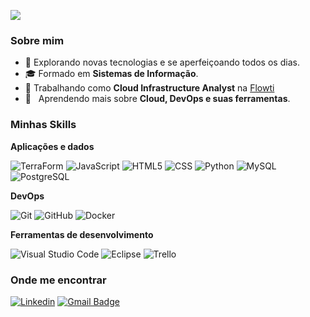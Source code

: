 ![](https://komarev.com/ghpvc/?username=britoeder&color=006bed)

<h3>Sobre mim</h3>

- 🤔 Explorando novas tecnologias e se aperfeiçoando todos os dias.
- 🎓 Formado em **Sistemas de Informação**.
- 💼 Trabalhando como **Cloud Infrastructure Analyst** na <a href="[https://www.plss.com.br/](https://flowti.com.br/)">Flowti</a>
- 🌱 &nbsp; Aprendendo mais sobre **Cloud, DevOps e suas ferramentas**.

<h3>Minhas Skills</h3>

**Aplicações e dados**

![TerraForm](https://img.shields.io/badge/-TerraForm-333333?style=flat&logo=Terraform) ![JavaScript](https://img.shields.io/badge/-JavaScript-333333?style=flat&logo=javascript) ![HTML5](https://img.shields.io/badge/-HTML5-333333?style=flat&logo=HTML5) ![CSS](https://img.shields.io/badge/-CSS-333333?style=flat&logo=CSS3&logoColor=1572B6) ![Python](https://img.shields.io/badge/-Python-333333?style=flat&logo=python) ![MySQL](https://img.shields.io/badge/-MySQL-333333?style=flat&logo=mysql) ![PostgreSQL](https://img.shields.io/badge/-PostgreSQL-333333?style=flat&logo=PostgreSQL) 

**DevOps**

![Git](https://img.shields.io/badge/-Git-333333?style=flat&logo=git) ![GitHub](https://img.shields.io/badge/-GitHub-333333?style=flat&logo=github) ![Docker](https://img.shields.io/badge/-Docker-333333?style=flat&logo=docker)

**Ferramentas de desenvolvimento**

![Visual Studio Code](https://img.shields.io/badge/-Visual%20Studio%20Code-333333?style=flat&logo=visual-studio-code&logoColor=007ACC) ![Eclipse](https://img.shields.io/badge/-Eclipse-333333?style=flat&logo=eclipse-ide&logoColor=2C2255) ![Trello](https://img.shields.io/badge/-Trello-333333?style=flat&logo=trello&logoColor=007ACC)
<br/>

<h3>Onde me encontrar</h3>

[![Linkedin](https://img.shields.io/badge/-britoeder-blue?style=flat-square&logo=Linkedin&logoColor=white&link=https://www.linkedin.com/in/britoeder/)](https://www.linkedin.com/in/britoeder/) [![Gmail Badge](https://img.shields.io/badge/-eder.brito@outlook.com-006bed?style=flat-square&logo=Gmail&logoColor=white&link=mailto:eder.brito@outlook.com)](mailto:eder.brito@outlook.com)
